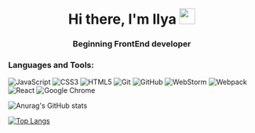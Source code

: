 <h1 align="center">Hi there, I'm Ilya
<img src="https://github.com/blackcater/blackcater/raw/main/images/Hi.gif" height="32"/></h1>
<h3 align="center">
Beginning FrontEnd developer</h3>

<h3>Languages and Tools:</h3>

![JavaScript](https://img.shields.io/badge/-JavaScript-627ba8?style=for-the-badge&logo=JavaScript&logoColor=ffee00)
![CSS3](https://img.shields.io/badge/-CSS3-627ba8?style=for-the-badge&logo=CSS3&logoColor=1155cc)
![HTML5](https://img.shields.io/badge/-HTML5-627ba8?style=for-the-badge&logo=HTML5&logoColor=d8653e)
![Git](https://img.shields.io/badge/-Git-627ba8?style=for-the-badge&logo=Git&logoColor=eea437)
![GitHub](https://img.shields.io/badge/-GitHub-627ba8?style=for-the-badge&logo=GitHub&logoColor=000)
![WebStorm](https://img.shields.io/badge/-WebStorm-627ba8?style=for-the-badge&logo=WebStorm&logoColor=333333)
![Webpack](https://img.shields.io/badge/-Webpack-627ba8?style=for-the-badge&logo=Webpack&logoColor=000)
![React](https://img.shields.io/badge/-React-627ba8?style=for-the-badge&logo=React&logoColor=72c5d8)
![Google Chrome](https://img.shields.io/badge/-GoogleChrome-627ba8?style=for-the-badge&logo=GoogleChrome&logoColor=a91818)

![Anurag's GitHub stats](https://github-readme-stats.vercel.app/api?username=IlyaLelkov&show_icons=true&theme=tokyonight)

[![Top Langs](https://github-readme-stats.vercel.app/api/top-langs/?username=IlyaLelkov&layout=compact)](https://github.com/anuraghazra/github-readme-stats)
